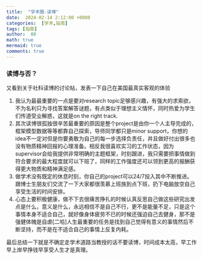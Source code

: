 ```yaml
---
title:  "学术圈-读博"
date:  2024-02-14 2:12:00 +0800
categories:  [学术,指南] 
tags: [指南]     
author:  00                    
math: true
mermaid: true
comments: true
---
```

### 读博与否？

又看到关于社科读博的讨论帖，发表一下自己在美国最真实客观的体验

1. 我认为最最重要的一点是要对research topic足够感兴趣，有强大的求索欲，不为名利只为寻找答案解答谜题，有点类似于理想主义情怀，同时热爱为学生们传道受业解惑，这就是on the right track.
2. 其次读博很孤独很辛苦最重要的原因是整个project是由你一个人主导完成的，框架模型数据等等都靠自己探索，导师同学都只是minor support，你想的idea不一定对但是你要勇敢为自己的每一步选择负责任，并且做好付出很多也没有物质精神回报的心理准备。相反我很喜欢实习的工作状态，因为supervisor会给我提供非常明确的主题框架，时刻跟进，我只需要把事情做到符合要求的最大程度就可以下班了，同样的工作强度还可以领到更高的报酬获得更大物质和精神满足感。
3. 做学术没有既定的休息时刻，你自己的project可以24/7投入其中不断推进。跟博士生朋友们交流了一下大家都很羡慕上班族到点下班，扔下电脑放空自己享受生活的时间安排。
4. 心态上要积极健康，做不下去很痛苦挣扎的时候认真反思自己做这些研究出发点是什么，意义是什么，永远相信不是自己不行，更不是能量不足，只是这个事情本身不适合自己，就好像身体疲劳不已的时候还强迫自己去健身，那不是强健体魄是自虐[二哈]人生最重要的任务是找到自己觉得有意义的事情然后不断坚持，而不是在不适合自己的事情上反复内耗。

最后总结一下就是不确定走学术道路当教授的话不要读博，时间成本太高，早工作早上岸早挣钱早享受人生才是真理。

